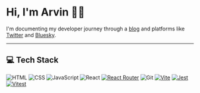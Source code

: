 # Hi, I'm Arvin 👋🏻

I'm documenting my developer journey through a [blog](https://blog.arvingarcia.com/) and platforms like [Twitter](https://x.com/arvingarciabtw) and [Bluesky](https://bsky.app/profile/arvingarciabtw.bsky.social).

---
## 💻 Tech Stack
![HTML](https://img.shields.io/badge/HTML-%23E34F26.svg?style=flat&logo=html5&logoColor=white)
![CSS](https://img.shields.io/badge/CSS-%231572B6.svg?style=flat&logo=css&logoColor=white)
![JavaScript](https://img.shields.io/badge/JavaScript-%23323330.svg?style=flat&logo=javascript&logoColor=%23F7DF1E)
![React](https://img.shields.io/badge/React-%2320232a.svg?style=flat&logo=react&logoColor=%2361DAFB)
[![React Router](https://img.shields.io/badge/React_Router-CA4245?logo=react-router&logoColor=white)](#)
![Git](https://img.shields.io/badge/Git-%23F05033.svg?style=flat&logo=git&logoColor=white)
[![Vite](https://img.shields.io/badge/Vite-646CFF?logo=vite&logoColor=fff)](#)
[![Jest](https://img.shields.io/badge/Jest-C21325?logo=jest&logoColor=fff)](#)
[![Vitest](https://img.shields.io/badge/Vitest-6E9F18?logo=vitest&logoColor=fff)](#)
